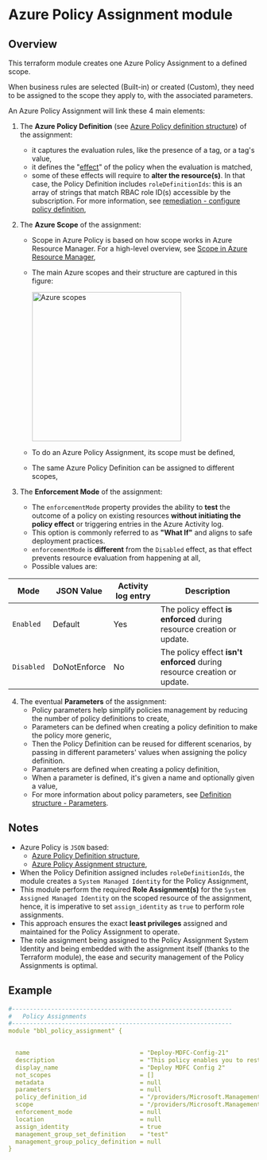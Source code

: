 <!-- markdownlint-disable MD033 -->
# Azure Policy Assignment module

## Overview

This terraform module creates one Azure Policy Assignment to a defined scope.

When business rules are selected (Built-in) or created (Custom), they need to be assigned to the scope they apply to, with the associated parameters.

An Azure Policy Assignment will link these 4 main elements:

1. The **Azure Policy Definition** (see [Azure Policy definition structure](https://docs.microsoft.com/en-us/azure/governance/policy/concepts/definition-structure)) of the assignment:
    - it captures the evaluation rules, like the presence of a tag, or a tag's value,
    - it defines the "[effect](https://docs.microsoft.com/en-us/azure/governance/policy/concepts/effects)" of the policy when the evaluation is matched,
    - some of these effects will require to **alter the resource(s)**. In that case, the Policy Definition includes `roleDefinitionIds`: this is an array of strings that match RBAC role ID(s) accessible by the subscription. For more information, see [remediation - configure policy definition](https://docs.microsoft.com/en-us/azure/governance/policy/how-to/remediate-resources#configure-policy-definition),

2. The **Azure Scope** of the assignment:
    - Scope in Azure Policy is based on how scope works in Azure Resource Manager. For a high-level overview, see [Scope in Azure Resource Manager](https://docs.microsoft.com/en-us/azure/azure-resource-manager/management/overview#understand-scope),
    - The main Azure scopes and their structure are captured in this figure:

        <img src="https://docs.microsoft.com/en-us/azure/azure-resource-manager/management/media/overview/scope-levels.png" alt="Azure scopes" width="300"/>

    - To do an Azure Policy Assignment, its scope must be defined,
    - The same Azure Policy Definition can be assigned to different scopes,

3. The **Enforcement Mode** of the assignment:
    - The `enforcementMode` property provides the ability to **test** the outcome of a policy on existing resources **without initiating the policy effect** or triggering entries in the Azure Activity log.
    - This option is commonly referred to as **"What If"** and aligns to safe deployment practices.
    - `enforcementMode` is **different** from the `Disabled` effect, as that effect prevents resource evaluation from happening at all,
    - Possible values are:

Mode | JSON Value | Activity log entry | Description |
---------|----------|---------|---------|
 `Enabled` | Default | Yes | The policy effect **is enforced** during resource creation or update. |
 `Disabled` | DoNotEnforce | No | The policy effect **isn't enforced** during resource creation or update. |

4. The eventual **Parameters** of the assignment:
    - Policy parameters help simplify policies management by reducing the number of policy definitions to create,
    - Parameters can be defined when creating a policy definition to make the policy more generic,
    - Then the Policy Definition can be reused for different scenarios, by passing in different parameters' values when assigning the policy definition.
    - Parameters are defined when creating a policy definition,
    - When a parameter is defined, it's given a name and optionally given a value,
    <!-- - For example, a parameter could be defined for a policy titled location. Then different values such as NorthCentralUS or SouthCentralUS can be set when assigning the policy (with this module), -->
    - For more information about policy parameters, see [Definition structure - Parameters](https://docs.microsoft.com/en-us/azure/governance/policy/concepts/definition-structure#parameters).

## Notes

- Azure Policy is `JSON` based:
  - [Azure Policy Definition structure](https://docs.microsoft.com/en-us/azure/governance/policy/concepts/definition-structure),
  - [Azure Policy Assignment structure](https://docs.microsoft.com/en-us/azure/governance/policy/concepts/assignment-structure),
- When the Policy Definition assigned includes `roleDefinitionIds`, the module creates a `System Managed Identity` for the Policy Assignment,
- This module perform the required **Role Assignment(s)** for the `System Assigned Managed Identity` on the scoped resource of the assignment, hence, it is imperative to set `assign_identity` as `true` to perform role assignments.
- This approach ensures the exact **least privileges** assigned and maintained for the Policy Assignment to operate.
- The role assignment being assigned to the Policy Assignment System Identity and being embedded with the assignment itself (thanks to the Terraform module), the ease and security management of the Policy Assignments is optimal.

## Example

```yaml
#--------------------------------------------------------------
#   Policy Assignments
#--------------------------------------------------------------
module "bbl_policy_assignment" {
  

  name                               = "Deploy-MDFC-Config-21"
  description                        = "This policy enables you to restrict the locations your organization can create resource groups in. Use to enforce your geo-compliance requirements."
  display_name                       = "Deploy MDFC Config 2"
  not_scopes                         = []
  metadata                           = null
  parameters                         = null
  policy_definition_id               = "/providers/Microsoft.Management/managementGroups/test/providers/Microsoft.Authorization/policySetDefinitions/Deploy-MDFC-Config_2" 
  scope                              = "/providers/Microsoft.Management/managementGroups/test"                                                                       
  enforcement_mode                   = null
  location                           = null
  assign_identity                    = true
  management_group_set_definition    = "test"
  management_group_policy_definition = null
} 
```
